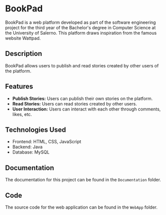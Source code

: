 # BookPad

BookPad is a web platform developed as part of the software engineering project for the third year of the Bachelor's degree in Computer Science at the University of Salerno. This platform draws inspiration from the famous website Wattpad.

## Description

BookPad allows users to publish and read stories created by other users of the platform.

## Features

- **Publish Stories:** Users can publish their own stories on the platform.
- **Read Stories:** Users can read stories created by other users.
- **User Interaction:** Users can interact with each other through comments, likes, etc.

## Technologies Used

- Frontend: HTML, CSS, JavaScript
- Backend: Java
- Database: MySQL

## Documentation

The documentation for this project can be found in the `Documentation` folder.

## Code

The source code for the web application can be found in the `WebApp` folder.


